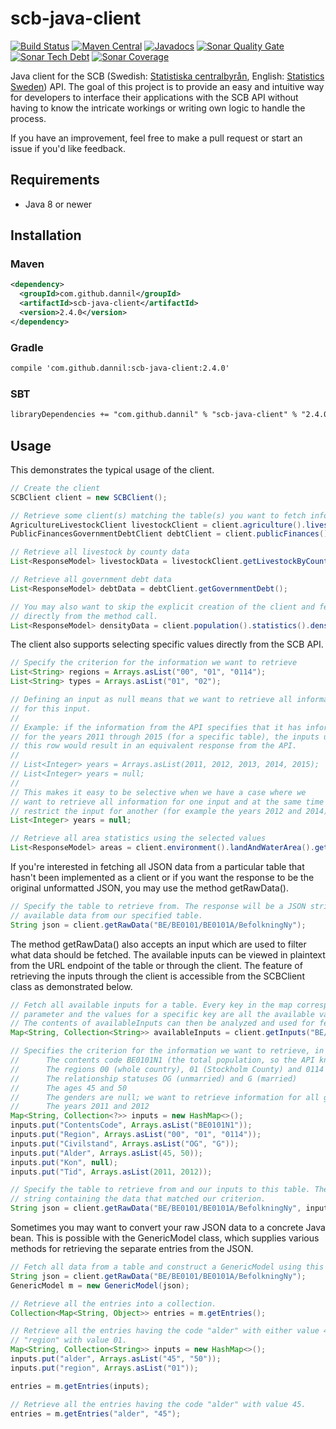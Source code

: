# scb-java-client

[![Build Status](https://img.shields.io/travis/dannil/scb-java-client/dev.svg)](https://travis-ci.org/dannil/scb-java-client)
[![Maven Central](https://img.shields.io/maven-central/v/com.github.dannil/scb-java-client.svg)](http://search.maven.org/#search%7Cgav%7C1%7Cg%3A%22com.github.dannil%22%20AND%20a%3A%22scb-java-client%22)
[![Javadocs](http://www.javadoc.io/badge/com.github.dannil/scb-java-client.svg)](http://www.javadoc.io/doc/com.github.dannil/scb-java-client)
[![Sonar Quality Gate](https://img.shields.io/sonar/https/sonarcloud.io/com.github.dannil%3Ascb-java-client/quality_gate.svg)](https://sonarcloud.io/dashboard?id=com.github.dannil%3Ascb-java-client)
[![Sonar Tech Debt](https://img.shields.io/sonar/https/sonarcloud.io/com.github.dannil%3Ascb-java-client/tech_debt.svg)](https://sonarcloud.io/dashboard?id=com.github.dannil%3Ascb-java-client)
[![Sonar Coverage](https://img.shields.io/sonar/https/sonarcloud.io/com.github.dannil%3Ascb-java-client/coverage.svg)](https://sonarcloud.io/dashboard?id=com.github.dannil%3Ascb-java-client)

Java client for the SCB (Swedish: [Statistiska centralbyrån](http://www.scb.se/sv_/), English: [Statistics Sweden](http://www.scb.se/en_/)) API. 
The goal of this project is to provide an easy and intuitive way for developers to interface their applications with the SCB API without having to 
know the intricate workings or writing own logic to handle the process. 

If you have an improvement, feel free to make a pull request or start an issue if you'd like feedback.

## Requirements

* Java 8 or newer

## Installation

### Maven

```xml
<dependency>
  <groupId>com.github.dannil</groupId>
  <artifactId>scb-java-client</artifactId>
  <version>2.4.0</version>
</dependency>
```

### Gradle
```xml
compile 'com.github.dannil:scb-java-client:2.4.0'
```

### SBT
```xml
libraryDependencies += "com.github.dannil" % "scb-java-client" % "2.4.0"
```

## Usage

This demonstrates the typical usage of the client.

```java
// Create the client
SCBClient client = new SCBClient();

// Retrieve some client(s) matching the table(s) you want to fetch information from
AgricultureLivestockClient livestockClient = client.agriculture().livestock();
PublicFinancesGovernmentDebtClient debtClient = client.publicFinances().governmentDebt();

// Retrieve all livestock by county data
List<ResponseModel> livestockData = livestockClient.getLivestockByCounty();

// Retrieve all government debt data
List<ResponseModel> debtData = debtClient.getGovernmentDebt();

// You may also want to skip the explicit creation of the client and fetch data
// directly from the method call.
List<ResponseModel> densityData = client.population().statistics().density().getDensity();
```

The client also supports selecting specific values directly from the SCB API.

```java
// Specify the criterion for the information we want to retrieve
List<String> regions = Arrays.asList("00", "01", "0114");
List<String> types = Arrays.asList("01", "02");

// Defining an input as null means that we want to retrieve all information
// for this input. 
// 
// Example: if the information from the API specifies that it has information 
// for the years 2011 through 2015 (for a specific table), the inputs underneath 
// this row would result in an equivalent response from the API.
//
// List<Integer> years = Arrays.asList(2011, 2012, 2013, 2014, 2015);
// List<Integer> years = null;
// 
// This makes it easy to be selective when we have a case where we 
// want to retrieve all information for one input and at the same time 
// restrict the input for another (for example the years 2012 and 2014).
List<Integer> years = null;

// Retrieve all area statistics using the selected values
List<ResponseModel> areas = client.environment().landAndWaterArea().getArea(regions, types, years);
```

If you're interested in fetching all JSON data from a particular table that hasn't been 
implemented as a client or if you want the response to be the original unformatted JSON, 
you may use the method getRawData().
```java
// Specify the table to retrieve from. The response will be a JSON string containing all the
// available data from our specified table.
String json = client.getRawData("BE/BE0101/BE0101A/BefolkningNy");
```

The method getRawData() also accepts an input which are used to filter what data should be fetched.
The available inputs can be viewed in plaintext from the URL endpoint of the table or through the client. 
The feature of retrieving the inputs through the client is accessible from the SCBClient class as demonstrated
below.

```java
// Fetch all available inputs for a table. Every key in the map corresponds to an available input
// parameter and the values for a specific key are all the available values for a specific input.
// The contents of availableInputs can then be analyzed and used for fetching more specific data.
Map<String, Collection<String>> availableInputs = client.getInputs("BE/BE0101/BE0101A/BefolkningNy");

// Specifies the criterion for the information we want to retrieve, in this case:
// 		The contents code BE0101N1 (the total population, so the API knows what information we want)
//		The regions 00 (whole country), 01 (Stockholm County) and 0114 (Upplands Väsby)
//		The relationship statuses OG (unmarried) and G (married)
//		The ages 45 and 50
//		The genders are null; we want to retrieve information for all genders
//		The years 2011 and 2012
Map<String, Collection<?>> inputs = new HashMap<>();
inputs.put("ContentsCode", Arrays.asList("BE0101N1"));
inputs.put("Region", Arrays.asList("00", "01", "0114"));
inputs.put("Civilstand", Arrays.asList("OG", "G"));
inputs.put("Alder", Arrays.asList(45, 50));
inputs.put("Kon", null);
inputs.put("Tid", Arrays.asList(2011, 2012));

// Specify the table to retrieve from and our inputs to this table. The response will be a JSON
// string containing the data that matched our criterion.
String json = client.getRawData("BE/BE0101/BE0101A/BefolkningNy", inputs);
```

Sometimes you may want to convert your raw JSON data to a concrete Java bean. This is possible with the
GenericModel class, which supplies various methods for retrieving the separate entries from the JSON.

```java
// Fetch all data from a table and construct a GenericModel using this data.
String json = client.getRawData("BE/BE0101/BE0101A/BefolkningNy");
GenericModel m = new GenericModel(json);

// Retrieve all the entries into a collection.
Collection<Map<String, Object>> entries = m.getEntries();

// Retrieve all the entries having the code "alder" with either value 45 or 50 and the code 
// "region" with value 01.
Map<String, Collection<String>> inputs = new HashMap<>();
inputs.put("alder", Arrays.asList("45", "50"));
inputs.put("region", Arrays.asList("01"));

entries = m.getEntries(inputs);

// Retrieve all the entries having the code "alder" with value 45.
entries = m.getEntries("alder", "45");
```
